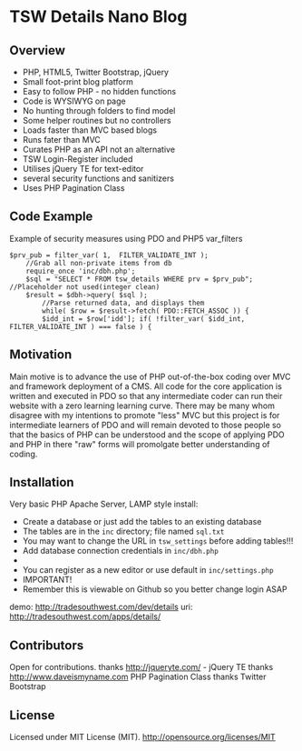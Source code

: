 # TSW Details Nano Blog

## Overview
* PHP, HTML5, Twitter Bootstrap, jQuery
* Small foot-print blog platform
* Easy to follow PHP - no hidden functions 
* Code is WYSIWYG on page
* No hunting through folders to find model
* Some helper routines but no controllers
* Loads faster than MVC based blogs
* Runs fater than MVC
* Curates PHP as an API not an alternative 
* TSW Login-Register included
* Utilises jQuery TE for text-editor 
* several security functions and sanitizers
* Uses PHP Pagination Class


## Code Example
Example of security measures using PDO and PHP5 var_filters
```
$prv_pub = filter_var( 1,  FILTER_VALIDATE_INT );
    //Grab all non-private items from db
    require_once 'inc/dbh.php';
    $sql = "SELECT * FROM tsw_details WHERE prv = $prv_pub";  //Placeholder not used(integer clean)
    $result = $dbh->query( $sql );
        //Parse returned data, and displays them
        while( $row = $result->fetch( PDO::FETCH_ASSOC )) {
        $idd_int = $row['idd']; if( !filter_var( $idd_int, FILTER_VALIDATE_INT ) === false ) { 
```

## Motivation
Main motive is to advance the use of PHP out-of-the-box coding over MVC and framework deployment of a CMS. All code for the core application is written and executed in PDO so that any intermediate coder can run their website with a zero learning learning curve. There may be many whom disagree with my intentions to promote "less" MVC but this project is for intermediate learners of PDO and will remain devoted to those people so that the basics of PHP can be understood and the scope of applying PDO and PHP in there "raw" forms will promolgate better understanding of coding.  

## Installation
Very basic PHP Apache Server, LAMP style install:
* Create a database or just add the tables to an existing database
* The tables are in the `inc` directory; file named `sql.txt`
* You may want to change the URL in `tsw_settings` before adding tables!!!
* Add database connection credentials in `inc/dbh.php`
* 
* You can register as a new editor or use default in `inc/settings.php`
* IMPORTANT!
* Remember this is viewable on Github so you better change login ASAP

demo: http://tradesouthwest.com/dev/details
uri: http://tradesouthwest.com/apps/details/

## Contributors
Open for contributions. 
thanks http://jqueryte.com/ - jQuery TE
thanks http://www.daveismyname.com PHP Pagination Class
thanks Twitter Bootstrap 

## License
Licensed under MIT License (MIT). 
http://opensource.org/licenses/MIT

